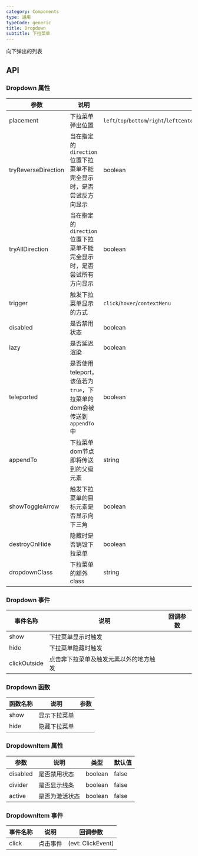 ```yaml
---
category: Components
type: 通用
typeCode: generic
title: Dropdown
subtitle: 下拉菜单
---
```


向下弹出的列表

## API

### Dropdown 属性

| 参数                      | 说明                                                                | 类型                                                                              | 默认值       | 
|-------------------------|-------------------------------------------------------------------|---------------------------------------------------------------------------------|-----------|
| placement               | 下拉菜单弹出位置                                                          | `left`/`top`/`bottom`/`right`/`leftCenter`/`leftEnd`/`topCenter`/`topEnd`/`bottomCenter`/`bottomEnd`/`rightCenter`/`rightEnd`   | bottom    |
| tryReverseDirection     | 当在指定的`direction`位置下拉菜单不能完全显示时，是否尝试反方向显示                           | boolean                                                                         | true      |
| tryAllDirection     | 当在指定的`direction`位置下拉菜单不能完全显示时，是否尝试所有方向显示                          | boolean                                                                         | true      |
| trigger                | 触发下拉菜单显示的方式                                                       | `click`/`hover`/`contextMenu`                                                   | hover     |
| disabled                | 是否禁用状态                                                            | boolean                                                                         | false     |
| lazy                | 是否延迟渲染                                                            | boolean                                                                         | true      |
| teleported                | 是否使用 teleport，该值若为`true`，下拉菜单的dom会被传送到`appendTo`中                 | boolean                                                                         | true      |
| appendTo                | 下拉菜单dom节点即将传送到的父级元素                                               | string                                                                          | body      |
| showToggleArrow           | 触发下拉菜单的目标元素是否显示向下三角                                               | boolean                                                                         | true      |
| destroyOnHide           | 隐藏时是否销毁下拉菜单                                                       | boolean                                                                         | false     |
| dropdownClass           | 下拉菜单的额外class                                                      | string                                                                          |    |


### Dropdown 事件

| 事件名称         | 说明                  | 回调参数 |
|--------------|---------------------|------|
| show         | 下拉菜单显示时触发           |      |
| hide         | 下拉菜单隐藏时触发           |      |
| clickOutside | 点击非下拉菜单及触发元素以外的地方触发 |      |


### Dropdown 函数

| 函数名称 | 说明         | 参数                    |
|------|------------|----------------------------|
| show | 显示下拉菜单  |                              |
| hide | 隐藏下拉菜单  |                        |


### DropdownItem 属性

| 参数                | 说明                   | 类型                  | 默认值    |
|-----------------|----------------------|----------------------|--------|
| disabled           | 是否禁用状态                 | boolean                 | false  |
| divider            | 是否显示线条            | boolean                       | false  |
| active            | 是否为激活状态               | boolean           | false  |

### DropdownItem 事件

| 事件名称         | 说明                  | 回调参数              |
|--------------|---------------------|-------------------|
| click        | 点击事件                | (evt: ClickEvent) |
